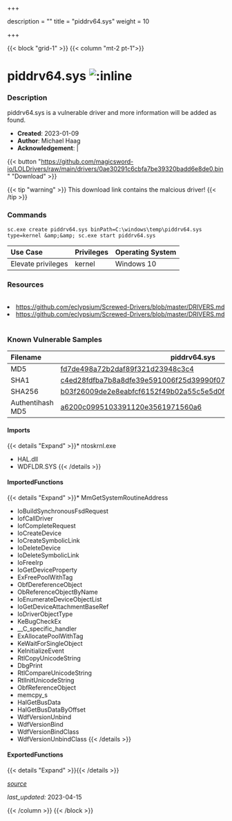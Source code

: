 +++

description = ""
title = "piddrv64.sys"
weight = 10

+++


{{< block "grid-1" >}}
{{< column "mt-2 pt-1">}}


# piddrv64.sys ![:inline](/images/twitter_verified.png) 


### Description

piddrv64.sys is a vulnerable driver and more information will be added as found.

- **Created**: 2023-01-09
- **Author**: Michael Haag
- **Acknowledgement**:  | [](https://twitter.com/)


{{< button "https://github.com/magicsword-io/LOLDrivers/raw/main/drivers/0ae30291c6cbfa7be39320badd6e8de0.bin" "Download" >}}

{{< tip "warning" >}}
This download link contains the malcious driver!
{{< /tip >}}

### Commands

```
sc.exe create piddrv64.sys binPath=C:\windows\temp\piddrv64.sys type=kernel &amp;&amp; sc.exe start piddrv64.sys
```

| Use Case | Privileges | Operating System | 
|:---- | ---- | ---- |
| Elevate privileges | kernel | Windows 10 |

### Resources
<br>
<li><a href=" https://github.com/eclypsium/Screwed-Drivers/blob/master/DRIVERS.md"> https://github.com/eclypsium/Screwed-Drivers/blob/master/DRIVERS.md</a></li>
<li><a href="https://github.com/eclypsium/Screwed-Drivers/blob/master/DRIVERS.md">https://github.com/eclypsium/Screwed-Drivers/blob/master/DRIVERS.md</a></li>
<br>

### Known Vulnerable Samples

| Filename | piddrv64.sys |
|:---- | ---- | 
| MD5 | <a href="https://www.virustotal.com/gui/file/fd7de498a72b2daf89f321d23948c3c4">fd7de498a72b2daf89f321d23948c3c4</a> |
| SHA1 | <a href="https://www.virustotal.com/gui/file/c4ed28fdfba7b8a8dfe39e591006f25d39990f07">c4ed28fdfba7b8a8dfe39e591006f25d39990f07</a> |
| SHA256 | <a href="https://www.virustotal.com/gui/file/b03f26009de2e8eabfcf6152f49b02a55c5e5d0f73e01d48f5a745f93ce93a29">b03f26009de2e8eabfcf6152f49b02a55c5e5d0f73e01d48f5a745f93ce93a29</a> |
| Authentihash MD5 | <a href="https://www.virustotal.com/gui/search/authentihash%a6200c0995103391120e3561971560a6">a6200c0995103391120e3561971560a6</a> || Authentihash SHA1 | <a href="https://www.virustotal.com/gui/search/authentihash%0c2599d738d01a82ec91725f499acebbcfb47cc9">0c2599d738d01a82ec91725f499acebbcfb47cc9</a> || Authentihash SHA256 | <a href="https://www.virustotal.com/gui/search/authentihash%b97f870c501714fa453cf18ae8a30c87d08ff1e6d784afdbb0121aea3da2dc28">b97f870c501714fa453cf18ae8a30c87d08ff1e6d784afdbb0121aea3da2dc28</a> || Signature | Microsoft Windows Hardware Compatibility Publisher, Microsoft Windows Third Party Component CA 2012, Microsoft Root Certificate Authority 2010   |
#### Imports
{{< details "Expand" >}}* ntoskrnl.exe
* HAL.dll
* WDFLDR.SYS
{{< /details >}}
#### ImportedFunctions
{{< details "Expand" >}}* MmGetSystemRoutineAddress
* IoBuildSynchronousFsdRequest
* IofCallDriver
* IofCompleteRequest
* IoCreateDevice
* IoCreateSymbolicLink
* IoDeleteDevice
* IoDeleteSymbolicLink
* IoFreeIrp
* IoGetDeviceProperty
* ExFreePoolWithTag
* ObfDereferenceObject
* ObReferenceObjectByName
* IoEnumerateDeviceObjectList
* IoGetDeviceAttachmentBaseRef
* IoDriverObjectType
* KeBugCheckEx
* __C_specific_handler
* ExAllocatePoolWithTag
* KeWaitForSingleObject
* KeInitializeEvent
* RtlCopyUnicodeString
* DbgPrint
* RtlCompareUnicodeString
* RtlInitUnicodeString
* ObfReferenceObject
* memcpy_s
* HalGetBusData
* HalGetBusDataByOffset
* WdfVersionUnbind
* WdfVersionBind
* WdfVersionBindClass
* WdfVersionUnbindClass
{{< /details >}}
#### ExportedFunctions
{{< details "Expand" >}}{{< /details >}}



[*source*](https://github.com/magicsword-io/LOLDrivers/tree/main/yaml/piddrv64.yaml)

*last_updated:* 2023-04-15








{{< /column >}}
{{< /block >}}
